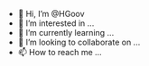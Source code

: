 - 👋 Hi, I’m @HGoov
- 👀 I’m interested in ...
- 🌱 I’m currently learning ...
- 💞️ I’m looking to collaborate on ...
- 📫 How to reach me ...

<!---
HGoov/HGoov is a ✨ special ✨ repository because its `README.md` (this file) appears on your GitHub profile.
You can click the Preview link to take a look at your changes.
--->
